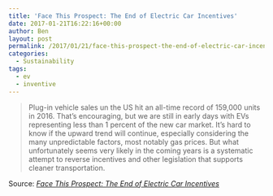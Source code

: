 ```yaml
---
title: 'Face This Prospect: The End of Electric Car Incentives'
date: 2017-01-21T16:22:16+00:00
author: Ben
layout: post
permalink: /2017/01/21/face-this-prospect-the-end-of-electric-car-incentives/
categories:
  - Sustainability
tags:
  - ev
  - inventive
---
```

> Plug-in vehicle sales un the US hit an all-time record of 159,000 units in 2016. That’s encouraging, but we are still in early days with EVs representing less than 1 percent of the new car market. It’s hard to know if the upward trend will continue, especially considering the many unpredictable factors, most notably gas prices. But what unfortunately seems very likely in the coming years is a systematic attempt to reverse incentives and other legislation that supports cleaner transportation.

Source: _[Face This Prospect: The End of Electric Car Incentives](http://www.plugincars.com/face-prospect-end-electric-car-incentives-132558.html)_